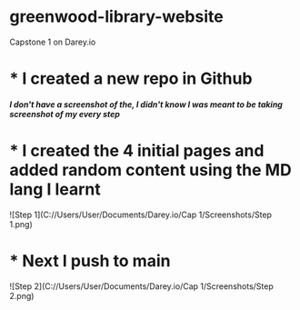 # greenwood-library-website
Capstone 1 on Darey.io

# * I created a new repo in Github 
#### _I don't have a screenshot of the, I didn't know I was meant to be taking screenshot of my every step_
# * I created the 4 initial pages and added random content using the MD lang I learnt

![Step 1](C://Users/User/Documents/Darey.io/Cap 1/Screenshots/Step 1.png)

# * Next I push to main
![Step 2](C://Users/User/Documents/Darey.io/Cap 1/Screenshots/Step 2.png)

